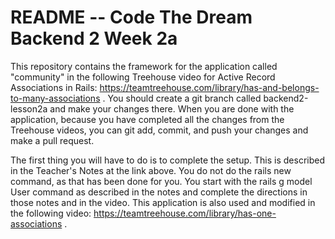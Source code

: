 # README -- Code The Dream Backend 2 Week 2a

This repository contains the framework for the application called "community" in the following Treehouse video for Active Record Associations in Rails: https://teamtreehouse.com/library/has-and-belongs-to-many-associations . You should create a git branch called backend2-lesson2a and make your changes there.
When you are done with the application, because you have completed all the changes from the Treehouse videos, you can git add, commit, and push your changes and
make a pull request.

The first thing you will have to do is to complete the setup. This is described in the Teacher's Notes at the link above. You do not do the rails new command,
as that has been done for you. You start with the rails g model User command as described in the notes and complete the directions in those notes and in the
video. This application is also used and modified in the following video: https://teamtreehouse.com/library/has-one-associations .
